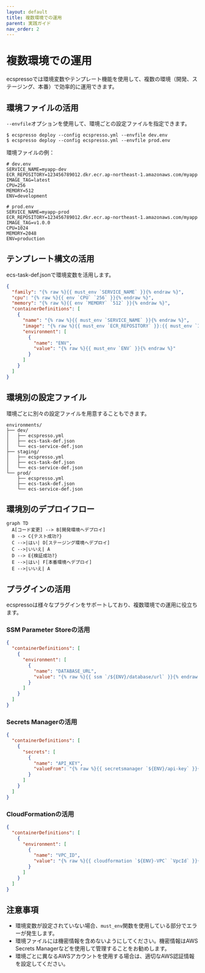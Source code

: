```yaml
---
layout: default
title: 複数環境での運用
parent: 実践ガイド
nav_order: 2
---
```


# 複数環境での運用

ecspressoでは環境変数やテンプレート機能を使用して、複数の環境（開発、ステージング、本番）で効率的に運用できます。

## 環境ファイルの活用

`--envfile`オプションを使用して、環境ごとの設定ファイルを指定できます。

```console
$ ecspresso deploy --config ecspresso.yml --envfile dev.env
$ ecspresso deploy --config ecspresso.yml --envfile prod.env
```

環境ファイルの例：

```
# dev.env
SERVICE_NAME=myapp-dev
ECR_REPOSITORY=123456789012.dkr.ecr.ap-northeast-1.amazonaws.com/myapp
IMAGE_TAG=latest
CPU=256
MEMORY=512
ENV=development
```

```
# prod.env
SERVICE_NAME=myapp-prod
ECR_REPOSITORY=123456789012.dkr.ecr.ap-northeast-1.amazonaws.com/myapp
IMAGE_TAG=v1.0.0
CPU=1024
MEMORY=2048
ENV=production
```

## テンプレート構文の活用

ecs-task-def.jsonで環境変数を活用します。

```json
{
  "family": "{% raw %}{{ must_env `SERVICE_NAME` }}{% endraw %}",
  "cpu": "{% raw %}{{ env `CPU` `256` }}{% endraw %}",
  "memory": "{% raw %}{{ env `MEMORY` `512` }}{% endraw %}",
  "containerDefinitions": [
    {
      "name": "{% raw %}{{ must_env `SERVICE_NAME` }}{% endraw %}",
      "image": "{% raw %}{{ must_env `ECR_REPOSITORY` }}:{{ must_env `IMAGE_TAG` }}{% endraw %}",
      "environment": [
        {
          "name": "ENV",
          "value": "{% raw %}{{ must_env `ENV` }}{% endraw %}"
        }
      ]
    }
  ]
}
```

## 環境別の設定ファイル

環境ごとに別々の設定ファイルを用意することもできます。

```
environments/
├── dev/
│   ├── ecspresso.yml
│   ├── ecs-task-def.json
│   └── ecs-service-def.json
├── staging/
│   ├── ecspresso.yml
│   ├── ecs-task-def.json
│   └── ecs-service-def.json
└── prod/
    ├── ecspresso.yml
    ├── ecs-task-def.json
    └── ecs-service-def.json
```

## 環境別のデプロイフロー

```mermaid
graph TD
  A[コード変更] --> B[開発環境へデプロイ]
  B --> C{テスト成功?}
  C -->|はい| D[ステージング環境へデプロイ]
  C -->|いいえ| A
  D --> E{検証成功?}
  E -->|はい| F[本番環境へデプロイ]
  E -->|いいえ| A
```

## プラグインの活用

ecspressoは様々なプラグインをサポートしており、複数環境での運用に役立ちます。

### SSM Parameter Storeの活用

```json
{
  "containerDefinitions": [
    {
      "environment": [
        {
          "name": "DATABASE_URL",
          "value": "{% raw %}{{ ssm `/${ENV}/database/url` }}{% endraw %}"
        }
      ]
    }
  ]
}
```

### Secrets Managerの活用

```json
{
  "containerDefinitions": [
    {
      "secrets": [
        {
          "name": "API_KEY",
          "valueFrom": "{% raw %}{{ secretsmanager `${ENV}/api-key` }}{% endraw %}"
        }
      ]
    }
  ]
}
```

### CloudFormationの活用

```json
{
  "containerDefinitions": [
    {
      "environment": [
        {
          "name": "VPC_ID",
          "value": "{% raw %}{{ cloudformation `${ENV}-VPC` `VpcId` }}{% endraw %}"
        }
      ]
    }
  ]
}
```

## 注意事項

- 環境変数が設定されていない場合、`must_env`関数を使用している部分でエラーが発生します。
- 環境ファイルには機密情報を含めないようにしてください。機密情報はAWS Secrets Managerなどを使用して管理することをお勧めします。
- 環境ごとに異なるAWSアカウントを使用する場合は、適切なAWS認証情報を設定してください。

